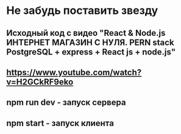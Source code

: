 # Не забудь поставить звезду

## Исходный код с видео "React & Node.js ИНТЕРНЕТ МАГАЗИН С НУЛЯ. PERN stack PostgreSQL + express + React js + node.js"
## https://www.youtube.com/watch?v=H2GCkRF9eko

## npm run dev - запуск сервера

## npm start - запуск клиента
